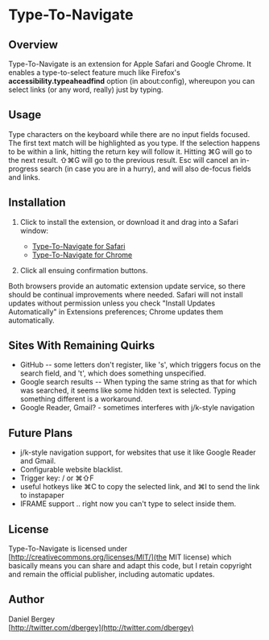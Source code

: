 Type-To-Navigate
================

Overview
--------

Type-To-Navigate is an extension for Apple Safari and Google Chrome. It enables a type-to-select feature much like Firefox's **accessibility.typeaheadfind** option (in about:config), whereupon you can select links (or any word, really) just by typing.

Usage
-----
Type characters on the keyboard while there are no input fields focused. The first text match will be highlighted as you type. If the selection happens to be within a link, hitting the return key will follow it. Hitting &#8984;G will go to the next result. &#8679;&#8984;G will go to the previous result. Esc will cancel an in-progress search (in case you are in a hurry), and will also de-focus fields and links.

Installation
------------
1. Click to install the extension, or download it and drag into a Safari window:
	
	- [Type-To-Navigate for Safari](http://dbergey.github.com/Type-To-Navigate/typetonavigate.safariextz)
	- [Type-To-Navigate for Chrome](http://dbergey.github.com/Type-To-Navigate/typetonavigate.crx)
	
2. Click all ensuing confirmation buttons.

Both browsers provide an automatic extension update service, so there should be continual improvements where needed. Safari will not install updates without permission unless you check "Install Updates Automatically" in Extensions preferences; Chrome updates them automatically.

Sites With Remaining Quirks
---------------------------

- GitHub -- some letters don't register, like 's', which triggers focus on the search field, and 't', which does something unspecified.
- Google search results -- When typing the same string as that for which was searched, it seems like some hidden text is selected. Typing something different is a workaround.
- Google Reader, Gmail? - sometimes interferes with j/k-style navigation

Future Plans
------------

- j/k-style navigation support, for websites that use it like Google Reader and Gmail.
- Configurable website blacklist.
- Trigger key: / or ⌘⇧F
- useful hotkeys like  ⌘C to copy the selected link, and ⌘I to send the link to instapaper
- IFRAME support .. right now you can't type to select inside them.

License
-------

Type-To-Navigate is licensed under [http://creativecommons.org/licenses/MIT/](the MIT license) which basically means you can share and adapt this code, but I retain copyright and remain the official publisher, including automatic updates.

Author
------
Daniel Bergey  
[http://twitter.com/dbergey](http://twitter.com/dbergey)